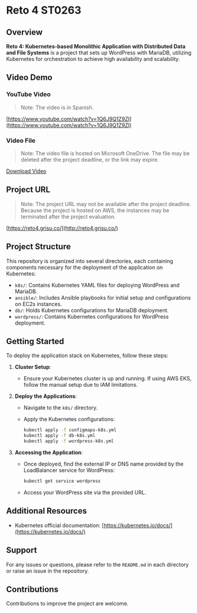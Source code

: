 # Reto 4 ST0263

## Overview

**Reto 4: Kubernetes-based Monolithic Application with Distributed Data and File Systems** is a project that sets up WordPress with MariaDB, utilizing Kubernetes for orchestration to achieve high availability and scalability.

## Video Demo

### YouTube Video

> Note: The video is in Spanish.

[https://www.youtube.com/watch?v=1Q6J9Q1Z9ZI](https://www.youtube.com/watch?v=1Q6J9Q1Z9ZI)

### Video File

> Note: The video file is hosted on Microsoft OneDrive. The file may be deleted after the project deadline, or the link may expire.

[Download Video](https://eafit-my.sharepoint.com/:f:/g/personal/jmyoungh_eafit_edu_co/EsMJWWKnWZBKu50FoQLVi7gBQ3XdO7lIzwNRgEtisKlGIA?e=ogpBPc)

## Project URL

> Note: The project URL may not be available after the project deadline. Because the project is hosted on AWS, the instances may be terminated after the project evaluation.

[https://reto4.grisu.co/](http://reto4.grisu.co/)

## Project Structure

This repository is organized into several directories, each containing components necessary for the deployment of the application on Kubernetes:

- `k8s/`: Contains Kubernetes YAML files for deploying WordPress and MariaDB.
- `ansible/`: Includes Ansible playbooks for initial setup and configurations on EC2s instances.
- `db/`: Holds Kubernetes configurations for MariaDB deployment.
- `wordpress/`: Contains Kubernetes configurations for WordPress deployment.

## Getting Started

To deploy the application stack on Kubernetes, follow these steps:

1. **Cluster Setup**:

   - Ensure your Kubernetes cluster is up and running. If using AWS EKS, follow the manual setup due to IAM limitations.

2. **Deploy the Applications**:

   - Navigate to the `k8s/` directory.
   - Apply the Kubernetes configurations:

     ```bash
     kubectl apply -f configmaps-k8s.yml
     kubectl apply -f db-k8s.yml
     kubectl apply -f wordpress-k8s.yml
     ```

3. **Accessing the Application**:
   - Once deployed, find the external IP or DNS name provided by the LoadBalancer service for WordPress:

     ```bash
     kubectl get service wordpress
     ```

   - Access your WordPress site via the provided URL.

## Additional Resources

- Kubernetes official documentation: [https://kubernetes.io/docs/](https://kubernetes.io/docs/)

## Support

For any issues or questions, please refer to the `README.md` in each directory or raise an issue in the repository.

## Contributions

Contributions to improve the project are welcome.
